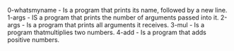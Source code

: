 0-whatsmyname - Is a program that prints its name, followed by a new line.
1-args - IS a program that prints the number of arguments passed into it.
2-args - Is a program that prints all arguments it receives.
3-mul - Is a program thatmultiplies two numbers.
4-add - Is a program that adds positive numbers.
